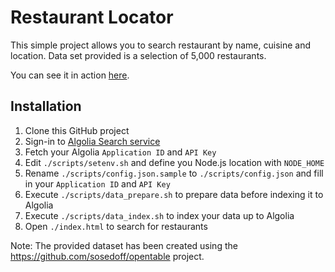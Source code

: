 # Restaurant Locator

This simple project allows you to search restaurant by name, cuisine and location.
Data set provided is a selection of 5,000 restaurants.

You can see it in action [here](https://matsuo3rd.github.io/restaurant-locator). 

## Installation

1. Clone this GitHub project
2. Sign-in to [Algolia Search service](https://www.algolia.com/users/sign_up)
3. Fetch your Algolia `Application ID` and `API Key`
4. Edit `./scripts/setenv.sh` and define you Node.js location with `NODE_HOME`
5. Rename `./scripts/config.json.sample` to `./scripts/config.json` and fill in your `Application ID` and `API Key`
6. Execute `./scripts/data_prepare.sh` to prepare data before indexing it to Algolia
7. Execute `./scripts/data_index.sh` to index your data up to Algolia
8. Open `./index.html` to search for restaurants

Note: The provided dataset has been created using the https://github.com/sosedoff/opentable project.
